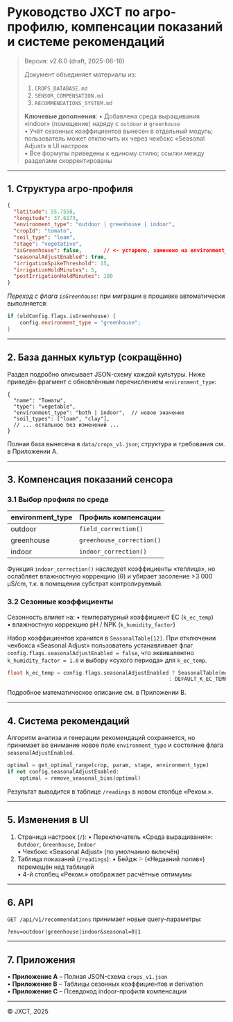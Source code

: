 # Руководство JXCT по агро-профилю, компенсации показаний и системе рекомендаций

> Версия: v2.6.0 (draft, 2025-06-16)
> 
> Документ объединяет материалы из:
> 1. `CROPS_DATABASE.md`
> 2. `SENSOR_COMPENSATION.md`
> 3. `RECOMMENDATIONS_SYSTEM.md`
>
> **Ключевые дополнения**:
> • Добавлена среда выращивания «indoor» (помещение) наряду с `outdoor` и `greenhouse`  
> • Учёт сезонных коэффициентов вынесен в отдельный модуль; пользователь может отключить их через чекбокс «Seasonal Adjust» в UI настроек  
> • Все формулы приведены к единому стилю; ссылки между разделами скорректированы

---

## 1. Структура агро-профиля

```json
{
  "latitude": 55.7558,
  "longitude": 37.6173,
  "environment_type": "outdoor | greenhouse | indoor",
  "cropId": "tomato",
  "soil_type": "loam",
  "stage": "vegetative",
  "isGreenhouse": false,       // <- устарело, заменено на environment_type
  "seasonalAdjustEnabled": true,
  "irrigationSpikeThreshold": 15,
  "irrigationHoldMinutes": 5,
  "postIrrigationHoldMinutes": 180
}
```

*Переход с флага `isGreenhouse`*: при миграции в прошивке автоматически выполняется:

```cpp
if (oldConfig.flags.isGreenhouse) {
    config.environment_type = "greenhouse";
}
```

---

## 2. База данных культур (сокращённо)

Раздел подробно описывает JSON-схему каждой культуры. Ниже приведён фрагмент с обновлённым перечислением `environment_type`:

```jsonc
{
  "name": "Томаты",
  "type": "vegetable",
  "environment_type": "both | indoor",  // новое значение
  "soil_types": ["loam", "clay"],
  // ... остальное без изменений ...
}
```

Полная база вынесена в `data/crops_v1.json`; структура и требования см. в Приложении А.

---

## 3. Компенсация показаний сенсора

### 3.1 Выбор профиля по среде

| environment_type | Профиль компенсации |
|------------------|----------------------|
| outdoor          | `field_correction()` |
| greenhouse       | `greenhouse_correction()` |
| indoor           | `indoor_correction()` |

Функция `indoor_correction()` наследует коэффициенты «теплица», но ослабляет влажностную коррекцию (θ) и убирает засоление >3 000 µS/cm, т.к. в помещении субстрат контролируемый.

### 3.2 Сезонные коэффициенты

Сезонность влияет на:
• температурный коэффициент EC (`k_ec_temp`)  
• влажностную коррекцию pH / NPK (`k_humidity_factor`)

Набор коэффициентов хранится в `SeasonalTable[12]`. При отключении чекбокса «Seasonal Adjust» пользователь устанавливает флаг `config.flags.seasonalAdjustEnabled = false`, что эквивалентно `k_humidity_factor = 1.0` и выбору «сухого периода» для `k_ec_temp`.

```cpp
float k_ec_temp = config.flags.seasonalAdjustEnabled ? SeasonalTable[month].k_ec_temp
                                                    : DEFAULT_K_EC_TEMP;
```

Подробное математическое описание см. в Приложении B.

---

## 4. Система рекомендаций

Алгоритм анализа и генерации рекомендаций сохраняется, но принимает во внимание новое поле `environment_type` и состояние флага `seasonalAdjustEnabled`.

```python
optimal = get_optimal_range(crop, param, stage, environment_type)
if not config.seasonalAdjustEnabled:
    optimal = remove_seasonal_bias(optimal)
```

Результат выводится в таблице `/readings` в новом столбце «Реком.».

---

## 5. Изменения в UI

1. Страница настроек (`/`):
   • Переключатель «Среда выращивания»: `Outdoor`, `Greenhouse`, `Indoor`  
   • Чекбокс «Seasonal Adjust» (по умолчанию включён)
2. Таблица показаний (`/readings`):
   • Бейдж 💦 («Недавний полив») перемещён над таблицей  
   • 4-й столбец «Реком.» отображает расчётные оптимумы

---

## 6. API

`GET /api/v1/recommendations` принимает новые query-параметры:

```
?env=outdoor|greenhouse|indoor&seasonal=0|1
```

---

## 7. Приложения

• **Приложение А** – Полная JSON-схема `crops_v1.json`  
• **Приложение B** – Таблицы сезонных коэффициентов и derivation  
• **Приложение C** – Псевдокод indoor-профиля компенсации

---

© JXCT, 2025 